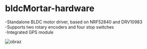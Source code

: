 # bldcMortar-hardware

-Standalone BLDC motor driver, based on NRF52840 and DRV10983  
-Supports two rotary encoders and four stop switches  
-Integrated GPS module  

![obraz](https://user-images.githubusercontent.com/36953843/205446240-2498a3e2-870e-473c-91c3-bf8caad94d2c.png)
